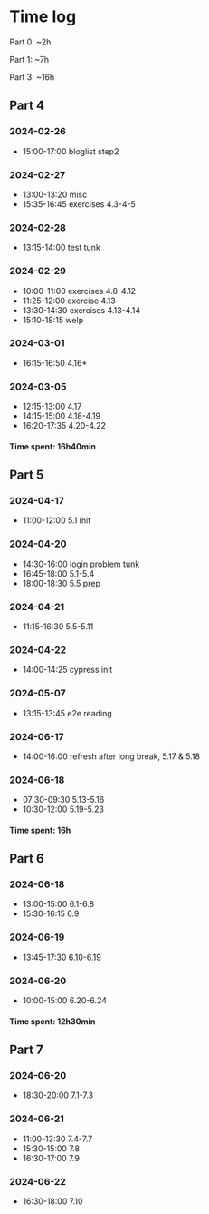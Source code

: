 # Time log

Part 0: ~2h

Part 1: ~7h

Part 3: ~16h

## Part 4

### 2024-02-26

- 15:00-17:00     bloglist step2

### 2024-02-27

- 13:00-13:20     misc
- 15:35-16:45     exercises 4.3-4-5

### 2024-02-28

- 13:15-14:00     test tunk

### 2024-02-29

- 10:00-11:00     exercises 4.8-4.12
- 11:25-12:00     exercise 4.13
- 13:30-14:30     exercises 4.13-4.14
- 15:10-18:15     welp

### 2024-03-01

- 16:15-16:50     4.16*

### 2024-03-05

- 12:15-13:00     4.17
- 14:15-15:00     4.18-4.19
- 16:20-17:35     4.20-4.22

#### Time spent: 16h40min

## Part 5

### 2024-04-17

- 11:00-12:00   5.1 init

### 2024-04-20

- 14:30-16:00   login problem tunk
- 16:45-18:00   5.1-5.4
- 18:00-18:30   5.5 prep

### 2024-04-21

- 11:15-16:30   5.5-5.11

### 2024-04-22

- 14:00-14:25   cypress init

### 2024-05-07

- 13:15-13:45   e2e reading

### 2024-06-17

- 14:00-16:00   refresh after long break, 5.17 & 5.18

### 2024-06-18

- 07:30-09:30   5.13-5.16
- 10:30-12:00   5.19-5.23

#### Time spent: 16h

## Part 6

### 2024-06-18

- 13:00-15:00   6.1-6.8
- 15:30-16:15   6.9

### 2024-06-19

- 13:45-17:30   6.10-6.19

### 2024-06-20

- 10:00-15:00   6.20-6.24

#### Time spent: 12h30min

## Part 7

### 2024-06-20

- 18:30-20:00   7.1-7.3

### 2024-06-21

- 11:00-13:30   7.4-7.7
- 15:30-15:00   7.8
- 16:30-17:00   7.9

### 2024-06-22

- 16:30-18:00   7.10
